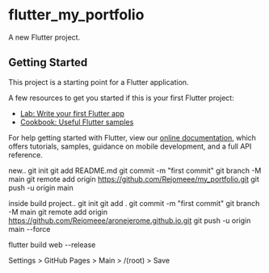 # flutter_my_portfolio

A new Flutter project.

## Getting Started

This project is a starting point for a Flutter application.

A few resources to get you started if this is your first Flutter project:

- [Lab: Write your first Flutter app](https://flutter.dev/docs/get-started/codelab)
- [Cookbook: Useful Flutter samples](https://flutter.dev/docs/cookbook)

For help getting started with Flutter, view our
[online documentation](https://flutter.dev/docs), which offers tutorials,
samples, guidance on mobile development, and a full API reference.


new..
git init
git add README.md
git commit -m "first commit"
git branch -M main
git remote add origin https://github.com/Rejomeee/my_portfolio.git
git push -u origin main

inside build project..
git init
git add .
git commit -m "first commit"
git branch -M main
git remote add origin https://github.com/Rejomeee/aronejerome.github.io.git
git push -u origin main --force

flutter build web --release

Settings > GitHub Pages > Main > /(root) > Save